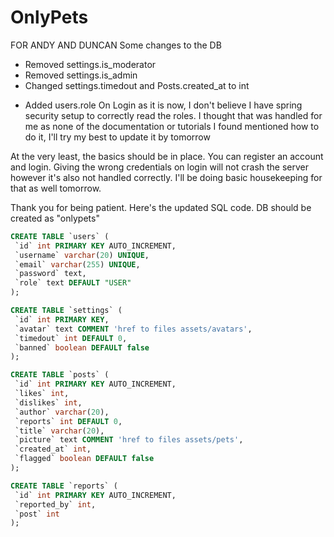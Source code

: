 # OnlyPets

FOR ANDY AND DUNCAN
Some changes to the DB
- Removed settings.is_moderator
- Removed settings.is_admin
- Changed settings.timedout and Posts.created_at to int
+ Added users.role
  On Login as it is now, I don't believe I have spring security setup to correctly read the roles. I thought that was handled for me as none of the documentation
  or tutorials I found mentioned how to do it, I'll try my best to update it by tomorrow
  
 At the very least, the basics should be in place. You can register an account and login. Giving the wrong credentials on login will not crash the server
 however it's also not handled correctly. I'll be doing basic housekeeping for that as well tomorrow.
 
 Thank you for being patient. Here's the updated SQL code. DB should be created as "onlypets"
 ```SQL
 CREATE TABLE `users` (
  `id` int PRIMARY KEY AUTO_INCREMENT,
  `username` varchar(20) UNIQUE,
  `email` varchar(255) UNIQUE,
  `password` text,
  `role` text DEFAULT "USER"
);

CREATE TABLE `settings` (
  `id` int PRIMARY KEY,
  `avatar` text COMMENT 'href to files assets/avatars',
  `timedout` int DEFAULT 0,
  `banned` boolean DEFAULT false
);

CREATE TABLE `posts` (
  `id` int PRIMARY KEY AUTO_INCREMENT,
  `likes` int,
  `dislikes` int,
  `author` varchar(20),
  `reports` int DEFAULT 0,
  `title` varchar(20),
  `picture` text COMMENT 'href to files assets/pets',
  `created_at` int,
  `flagged` boolean DEFAULT false
);

CREATE TABLE `reports` (
  `id` int PRIMARY KEY AUTO_INCREMENT,
  `reported_by` int,
  `post` int
);
